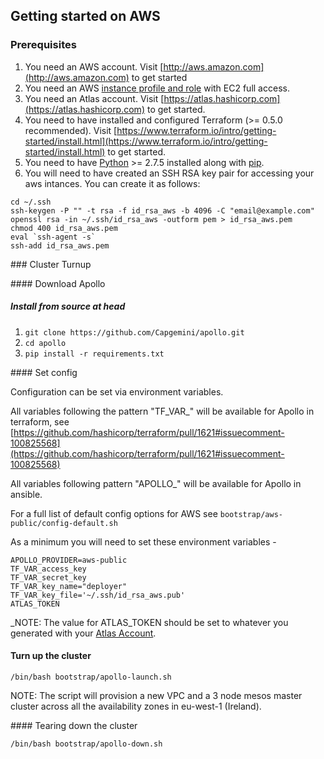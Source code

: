 ## Getting started on AWS

### Prerequisites

1. You need an AWS account. Visit [http://aws.amazon.com](http://aws.amazon.com) to get started
2. You need an AWS [instance profile and role](http://docs.aws.amazon.com/IAM/latest/UserGuide/instance-profiles.html) with EC2 full access.
3. You need an Atlas account. Visit [https://atlas.hashicorp.com](https://atlas.hashicorp.com) to get started.
4. You need to have installed and configured Terraform (>= 0.5.0 recommended). Visit [https://www.terraform.io/intro/getting-started/install.html](https://www.terraform.io/intro/getting-started/install.html) to get started.
6. You need to have [Python](https://www.python.org/) >= 2.7.5 installed along with [pip](https://pip.pypa.io/en/latest/installing.html).
7. You will need to have created an SSH RSA key pair for accessing your aws intances. You can create it as follows:

```
cd ~/.ssh
ssh-keygen -P "" -t rsa -f id_rsa_aws -b 4096 -C "email@example.com"
openssl rsa -in ~/.ssh/id_rsa_aws -outform pem > id_rsa_aws.pem
chmod 400 id_rsa_aws.pem
eval `ssh-agent -s`
ssh-add id_rsa_aws.pem
```

### Cluster Turnup

#### Download Apollo

##### Install from source at head
1. ```git clone https://github.com/Capgemini/apollo.git```
2. ```cd apollo```
3. ```pip install -r requirements.txt```

#### Set config

Configuration can be set via environment variables.

All variables following the pattern "TF_VAR_" will be available for Apollo in terraform, see [https://github.com/hashicorp/terraform/pull/1621#issuecomment-100825568](https://github.com/hashicorp/terraform/pull/1621#issuecomment-100825568)

All variables following pattern "APOLLO_" will be available for Apollo in ansible.

For a full list of default config options for AWS see ```bootstrap/aws-public/config-default.sh```

As a minimum you will need to set these environment variables -

```
APOLLO_PROVIDER=aws-public
TF_VAR_access_key
TF_VAR_secret_key
TF_VAR_key_name="deployer"
TF_VAR_key_file='~/.ssh/id_rsa_aws.pub'
ATLAS_TOKEN
```

_NOTE: The value for ATLAS_TOKEN should be set to whatever you generated with your [Atlas Account](https://atlas.hashicorp.com/settings/tokens).

#### Turn up the cluster
```
/bin/bash bootstrap/apollo-launch.sh
```

NOTE: The script will provision a new VPC and a 3 node mesos master cluster across all the availability zones in eu-west-1 (Ireland).

#### Tearing down the cluster
```
/bin/bash bootstrap/apollo-down.sh
```


